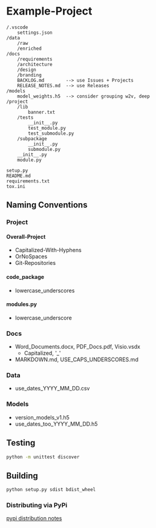 # Example-Project

```
/.vscode
    settings.json
/data
    /raw
    /enriched
/docs
    /requirements
    /architecture
    /design
    /branding
    BACKLOG.md        --> use Issues + Projects
    RELEASE_NOTES.md  --> use Releases
/models
    model_weights.h5  --> consider grouping w2v, deep
/project
    /lib
        banner.txt
    /tests
        __init__.py
        test_module.py
        test_submodule.py
    /subpackage
        __init__.py
        submodule.py
    __init__.py
    module.py

setup.py
README.md
requirements.txt
tox.ini
```

## Naming Conventions

### Project

#### Overall-Project

* Capitalized-With-Hyphens
* OrNoSpaces
* Git-Repositories

#### code_package

* lowercase_underscores

#### modules.py

* lowercase_underscore

### Docs

* Word_Documents.docx, PDF_Docs.pdf, Visio.vsdx
  * Capitalized, '_'
* MARKDOWN.md, USE_CAPS_UNDERSCORES.md

### Data

* use_dates_YYYY_MM_DD.csv

### Models

* version_models_v1.h5
* use_dates_too_YYYY_MM_DD.h5

## Testing

```bash
python -m unittest discover
```

## Building

```bash
python setup.py sdist bdist_wheel
```

### Distributing via PyPi

[pypi distribution notes](../python/PYPI.md)

